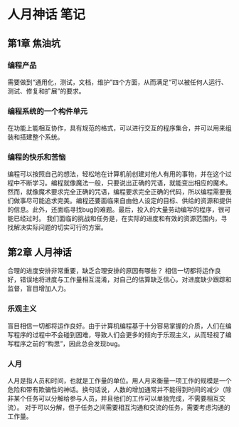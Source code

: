 # 人月神话 笔记
## 第1章 焦油坑
### 编程产品
需要做到“通用化，测试，文档，维护”四个方面，从而满足“可以被任何人运行、测试、修复和扩展”的要求。
### 编程系统的一个构件单元
在功能上能相互协作，具有规范的格式，可以进行交互的程序集合，并可以用来组装和搭建整个系统。
### 编程的快乐和苦恼
编程可以按照自己的想法，轻松地在计算机前创建对他人有用的事物，并在这个过程中不断学习。编程就像魔法一般，只要说出正确的咒语，就能变出相应的魔术。
然而，就像魔术要求完全正确的咒语，编程要求完全正确的代码，所以编程需要我们做事尽可能追求完美。编程还要面临来自由他人设定的目标、供给的资源和提供的信息。此外，还面临寻找bug的难题。最后，投入的大量劳动编写的程序，很可能已经过时。
我们面临的挑战和任务是，在实际的进度和有效的资源范围内，寻找解决实际问题的切实可行的方案。
## 第2章 人月神话
合理的进度安排非常重要，缺乏合理安排的原因有哪些？
相信一切都将运作良好，错误地将进度与工作量相互混淆，对自己的估算缺乏信心，对进度缺少跟踪和监督，盲目增加人力。
### 乐观主义
盲目相信一切都将运作良好。由于计算机编程基于十分容易掌握的介质，人们在编写程序的过程中不会碰到困难，导致人们会更多的倾向于乐观主义，从而轻视了编写程序之前的“构思”，因此总会发现bug。
### 人月
人月是指人员和时间，也就是工作量的单位。用人月来衡量一项工作的规模是一个危险和带有欺骗性的神话。换句话说，人数的增加通常并不能得到时间的减少（除非某个任务可以分解给参与人员，并且他们的工作可以单独完成，不需要相互交流）。
对于可以分解，但子任务之间需要相互沟通和交流的任务，需要考虑沟通的工作量。